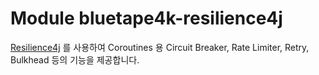 # Module bluetape4k-resilience4j

[Resilience4j](https://resilience4j.readme.io/) 를 사용하여
Coroutines 용 Circuit Breaker, Rate Limiter, Retry, Bulkhead 등의 기능을 제공합니다.
